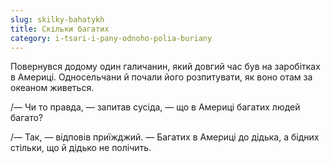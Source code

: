 ```yaml
---
slug: skilky-bahatykh
title: Скільки багатих
category: i-tsari-i-pany-odnoho-polia-buriany
---
```

Повернувся додому один галичанин, який довгий час був на заробітках в Америці. Односельчани й почали його розпитувати, як воно отам за океаном живеться.

/— Чи то правда, — запитав сусіда, — що в Америці багатих людей багато?

/— Так, — відповів приїжджий. — Багатих в Америці до дідька, а бідних стільки, що й дідько не полічить.
